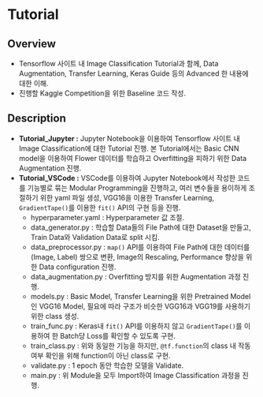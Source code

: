 # Tutorial

## Overview
+ Tensorflow 사이트 내 Image Classification Tutorial과 함께, Data Augmentation, Transfer Learning, Keras Guide 등의 Advanced 한 내용에 대한 이해.
+ 진행할 Kaggle Competition을 위한 Baseline 코드 작성.

## Description
+ **Tutorial_Jupyter :** Jupyter Notebook을 이용하여 Tensorflow 사이트 내 Image Classification에 대한 Tutorial 진행. 본 Tutorial에서는 Basic CNN model을 이용하여 Flower 데이터를 학습하고 Overfitting을 피하기 위한 Data Augmentation 진행.    
+ **Tutorial_VSCode :** VSCode를 이용하여 Jupyter Notebook에서 작성한 코드를 기능별로 묶는 Modular Programming을 진행하고, 여러 변수들을 용이하게 조절하기 위한 yaml 파일 생성, VGG16을 이용한 Transfer Learning, `GradientTape()`를 이용한 `fit()` API의 구현 등을 진행. 
  + hyperparameter.yaml : Hyperparameter 값 조절.
  + data_generator.py : 학습할 Data들의 File Path에 대한 Dataset을 만들고, Train Data와 Validation Data로 split 시킴. 
  + data_preprocessor.py : `map()` API를 이용하여 File Path에 대한 데이터를 (Image, Label) 쌍으로 변환, Image의 Rescaling, Performance 향상을 위한 Data configuration 진행.
  + data_augmentation.py : Overfitting 방지를 위한 Augmentation 과정 진행.
  + models.py : Basic Model, Transfer Learning을 위한 Pretrained Model인 VGG16 Model, 필요에 따라 구조가 비슷한 VGG16과 VGG19를 사용하기 위한 class 생성.
  + train_func.py : Keras내 `fit()` API를 이용하지 않고 `GradientTape()`를 이용하여 한 Batch당 Loss를 확인할 수 있도록 구현.
  + train_class.py : 위와 동일한 기능을 하지만, `@tf.function`의 class 내 작동 여부 확인을 위해 function이 아닌 class로 구현.
  + validate.py : 1 epoch 동안 학습한 모델을 Validate.
  + main.py : 위 Module을 모두 Import하여 Image Classification 과정을 진행.
